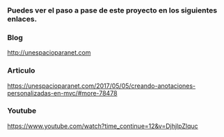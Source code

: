 

### Puedes ver el paso a pase de este proyecto en los siguientes enlaces. 

### Blog

http://unespacioparanet.com 

### Articulo 

https://unespacioparanet.com/2017/05/05/creando-anotaciones-personalizadas-en-mvc/#more-78478

### Youtube 

https://www.youtube.com/watch?time_continue=12&v=DjhjlpZlquc

 